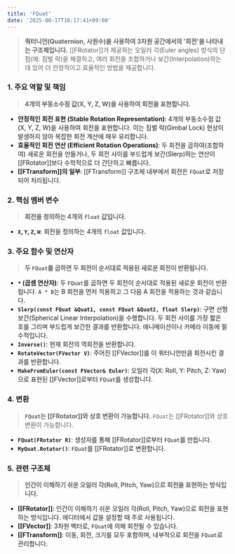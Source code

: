 ```yaml
---
title: 'FQuat'
date: '2025-08-17T16:17:41+09:00'
---
```

> **쿼터니언(Quaternion, 사원수)을 사용하여 3차원 공간에서의 '회전'을 나타내는 구조체입니다.** [[FRotator]]가 제공하는 오일러 각(Euler angles) 방식의 단점(예: 짐벌 락)을 해결하고, 여러 회전을 조합하거나 보간(Interpolation)하는 데 있어 더 안정적이고 효율적인 방법을 제공합니다.

### **1. 주요 역할 및 책임**
> **4개의 부동소수점 값(X, Y, Z, W)을 사용하여 회전을 표현합니다.**
* **안정적인 회전 표현 (Stable Rotation Representation)**:
	4개의 부동소수점 값(X, Y, Z, W)을 사용하여 회전을 표현합니다. 이는 짐벌 락(Gimbal Lock) 현상이 발생하지 않아 복잡한 회전 계산에 매우 유리합니다.
* **효율적인 회전 연산 (Efficient Rotation Operations)**:
	두 회전을 곱하여(조합하여) 새로운 회전을 만들거나, 두 회전 사이를 부드럽게 보간(Slerp)하는 연산이 [[FRotator]]보다 수학적으로 더 간단하고 빠릅니다.
* **[[FTransform]]의 일부**:
	[[FTransform]] 구조체 내부에서 회전은 `FQuat`로 저장되어 처리됩니다.

### **2. 핵심 멤버 변수**
> **회전을 정의하는 4개의 `float` 값입니다.**
* **`X`, `Y`, `Z`, `W`**:
	회전을 정의하는 4개의 `float` 값입니다.

### **3. 주요 함수 및 연산자**
> **두 `FQuat`를 곱하면 두 회전이 순서대로 적용된 새로운 회전이 반환됩니다.**
* **`*` (곱셈 연산자)**:
	두 `FQuat`를 곱하면 두 회전이 순서대로 적용된 새로운 회전이 반환됩니다. `A * B`는 B 회전을 먼저 적용하고 그 다음 A 회전을 적용하는 것과 같습니다.
* **`Slerp(const FQuat &Quat1, const FQuat &Quat2, float Slerp)`**:
	구면 선형 보간(Spherical Linear Interpolation)을 수행합니다. 두 회전 사이를 가장 짧은 호를 그리며 부드럽게 보간한 결과를 반환합니다. 애니메이션이나 카메라 이동에 필수적입니다.
* **`Inverse()`**:
	현재 회전의 역회전을 반환합니다.
* **`RotateVector(FVector V)`**:
	주어진 [[FVector]]를 이 쿼터니언만큼 회전시킨 결과를 반환합니다.
* **`MakeFromEuler(const FVector& Euler)`**:
	오일러 각(X: Roll, Y: Pitch, Z: Yaw)으로 표현된 [[FVector]]로부터 `FQuat`를 생성합니다.

### **4. 변환**
> **`FQuat`는 [[FRotator]]와 상호 변환이 가능합니다.**
`FQuat`는 [[FRotator]]와 상호 변환이 가능합니다.
* **`FQuat(FRotator R)`**:
	생성자를 통해 [[FRotator]]로부터 `FQuat`를 만듭니다.
* **`MyQuat.Rotator()`**:
	`FQuat`를 [[FRotator]]로 변환합니다.

### **5. 관련 구조체**
> **인간이 이해하기 쉬운 오일러 각(Roll, Pitch, Yaw)으로 회전을 표현하는 방식입니다.**
* **[[FRotator]]**:
	인간이 이해하기 쉬운 오일러 각(Roll, Pitch, Yaw)으로 회전을 표현하는 방식입니다. 에디터에서 값을 설정할 때 주로 사용됩니다.
* **[[FVector]]**:
	3차원 벡터로, `FQuat`에 의해 회전될 수 있습니다.
* **[[FTransform]]**:
	이동, 회전, 크기를 모두 포함하며, 내부적으로 회전을 `FQuat`로 관리합니다.
